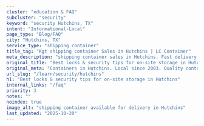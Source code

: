 ```yaml
---
cluster: "education & FAQ"
subcluster: "security"
keyword: "security Hutchins, TX"
intent: "Informational-Local"
page_type: "Blog/FAQ"
city: "Hutchins, TX"
service_type: "shipping container"
title_tag: "Kgt shipping container Sales in Hutchins | LC Container"
meta_description: "shipping container sales in Hutchins. Fast delivery, competitive pricing. Serving security area. Quote ID: WP4. Call (214) 524-4168 for your free quote today."
original_title: "Best locks & security tips for on-site storage in Hutchins | LC Container"
original_meta: "Containers in Hutchins. Local since 2003. Quality containers. Fast delivery. Get your free quote — call (214) 524-4168 today. LC Container — your trusted DFW..."
url_slug: "/learn/security/hutchins"
h1: "Best locks & security tips for on-site storage in Hutchins"
internal_links: "/faq"
priority: 3
notes: ""
noindex: true
image_alt: "shipping container available for delivery in Hutchins"
last_updated: "2025-10-20"
---
```


<!-- TODO: Add unique city/inventory copy, images, and internal links here. -->
